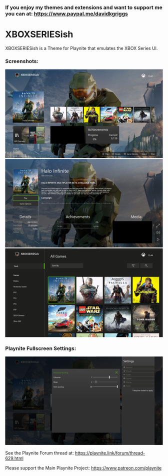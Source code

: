 ### If you enjoy my themes and extensions and want to support me you can at: https://www.paypal.me/davidkgriggs

# XBOXSERIESish
XBOXSERIESish is a Theme for Playnite that emulates the XBOX Series UI.

### Screenshots:
![](https://raw.githubusercontent.com/davidkgriggs/XBOXSERIESish/main/Media/screenshot_01.jpg)
![](https://raw.githubusercontent.com/davidkgriggs/XBOXSERIESish/main/Media/screenshot_02.jpg)
![](https://raw.githubusercontent.com/davidkgriggs/XBOXSERIESish/main/Media/screenshot_03.jpg)

### Playnite Fullscreen Settings:
![](https://raw.githubusercontent.com/davidkgriggs/XBOXSERIESish/main/Media/screenshot_04.jpg)

See the Playnite Forum thread at: https://playnite.link/forum/thread-629.html

Please support the Main Playnite Project: https://www.patreon.com/playnite
